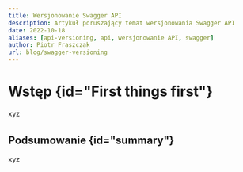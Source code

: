 ```yaml
---
title: Wersjonowanie Swagger API
description: Artykuł poruszający temat wersjonowania Swagger API
date: 2022-10-18
aliases: [api-versioning, api, wersjonowanie API, swagger]
author: Piotr Fraszczak
url: blog/swagger-versioning
---
```




# Wstęp {id="First things first"}

  xyz

  
######
## Podsumowanie {id="summary"}

  xyz
